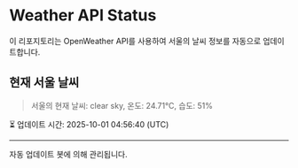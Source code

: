 
# Weather API Status

이 리포지토리는 OpenWeather API를 사용하여 서울의 날씨 정보를 자동으로 업데이트합니다.

## 현재 서울 날씨
> 서울의 현재 날씨: clear sky, 온도: 24.71°C, 습도: 51%

⏳ 업데이트 시간: 2025-10-01 04:56:40 (UTC)

---
자동 업데이트 봇에 의해 관리됩니다.
